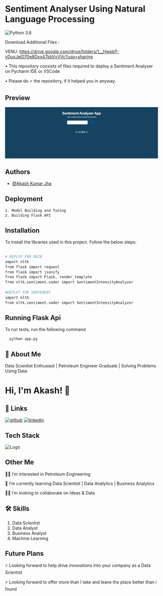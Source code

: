 # **Sentiment Analyser Using Natural Language Processing**


![Python 3.6](https://img.shields.io/badge/Python-3.6-brightgreen.svg)

Download Additional Files :

VENU: https://drive.google.com/drive/folders/1__HwpbT-vDuxJeiD70e8Dxx47kbVvVVc?usp=sharing

• This repository consists of files required to deploy a Sentiment Analyser on Pycharm IDE or VSCode

• Please do ⭐ the repository, if it helped you in anyway.

## Preview
![Click HERE To View](https://github.com/Akash1070/Sentiment-Analyser-NLP/blob/main/Screenshot.png)


## Authors

- [@Akash Kumar Jha](https://github.com/Akash1070)


## Deployment
   
    1. Model Building and Tuning
    2. Building Flask API
    
## Installation

To install the libraries used in this project. Follow the 
below steps:

```bash

# DEPLOY FOR MAIN
import nltk
from flask import request
from flask import jsonify
from flask import Flask, render_template
from nltk.sentiment.vader import SentimentIntensityAnalyzer

#DEPLOT FOR SENTEMENT 
import nltk
from nltk.sentiment.vader import SentimentIntensityAnalyzer

```
    
## Running Flask Api

To run tests, run the following command

```bash
  python app.py
```

## 🚀 About Me

Data Scientist Enthusiast | Petroleum Engineer Graduate | Solving Problems Using Data 


# Hi, I'm Akash! 👋


## 🔗 Links
[![github](https://img.shields.io/badge/github-000?style=for-the-badge&logo=ko-fi&logoColor=white)](https://github.com/Akash1070)
[![linkedin](https://img.shields.io/badge/linkedin-0A66C2?style=for-the-badge&logo=linkedin&logoColor=white)](https://www.linkedin.com/in/akashkumar107/)

## Tech Stack





![Logo](https://businesstoys.in/assets/programs/full-stack-data-science-professional-program/tools.png)
## Other Me
👩‍💻 I’m interested in Petroleum Engineering

🧠 I’m currently learning Data Scientist | Data Analytics | Business Analytics

👯‍♀️ I’m looking to collaborate on Ideas & Data




## 🛠 Skills
1. Data Scientist
2. Data Analyst
3. Business Analyst
4. Machine Learning 


## Future Plans 

⚡️ Looking forward to help drive innovations into your company as a Data Scientist

⚡️ Looking forward to offer more than I take and leave the place better than i found
